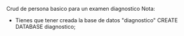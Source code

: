Crud de persona basico para un examen diagnostico
Nota: 
- Tienes que tener creada la base de datos "diagnostico"
CREATE DATABASE diagnostico;
